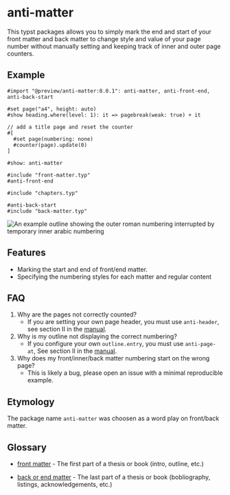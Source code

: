 # anti-matter
This typst packages allows you to simply mark the end and start of your front matter and back matter
to change style and value of your page number without manually setting and keeping track of inner
and outer page counters.

## Example
```typst
#import "@preview/anti-matter:0.0.1": anti-matter, anti-front-end, anti-back-start

#set page("a4", height: auto)
#show heading.where(level: 1): it => pagebreak(weak: true) + it

// add a title page and reset the counter
#[
  #set page(numbering: none)
  #counter(page).update(0)
]

#show: anti-matter

#include "front-matter.typ"
#anti-front-end

#include "chapters.typ"

#anti-back-start
#include "back-matter.typ"

```

![An example outline showing the outer roman numbering interrupted by temporary inner arabic
numbering](example.png)

## Features
- Marking the start and end of front/end matter.
- Specifying the numbering styles for each matter and regular content

## FAQ
1. Why are the pages not correctly counted?
   - If you are setting your own page header, you must use `anti-header`, see section II in the
     [manual].
2. Why is my outline not displaying the correct numbering?
   - If you configure your own `outline.entry`, you must use `anti-page-at`, See section II in the
     [manual].
3. Why does my front/inner/back  matter numbering start on the wrong page?
   - This is likely a bug, please open an issue with a minimal reproducible example.

## Etymology
The package name `anti-matter` was choosen as a word play on front/back matter.

## Glossary
- [front matter](https://en.wikipedia.org/wiki/Book_design#Front_matter) - The first part of a
  thesis or book (intro, outline, etc.)
- [back or end matter](https://en.wikipedia.org/wiki/Book_design#Back_matter_(end_matter)) - The
  last part of a thesis or book (bobliography, listings, acknowledgements, etc.)

  [manual]: https://github.com/tingerrr/typst-anti-matter/tree/87eb0108bdd79c16e996372013d8223647c9a64a/docs/manual.pdf
